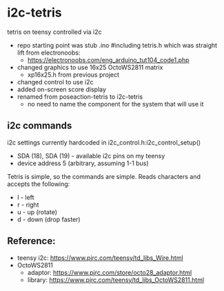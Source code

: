 # i2c-tetris
tetris on teensy controlled via i2c
* repo starting point was stub .ino #including tetris.h which was straight lift from electronoobs:
  * https://electronoobs.com/eng_arduino_tut104_code1.php
* changed graphics to use 16x25 OctoWS2811 matrix
  * xp16x25.h from previous project
* changed control to use i2c
* added on-screen score display
* renamed from poseaction-tetris to i2c-tetris
  * no need to name the component for the system that will use it

## i2c commands
i2c settings currently hardcoded in i2c_control.h:i2c_control_setup()
* SDA (18), SDA (19) - available i2c pins on my teensy
* device address 5 (arbitrary, assuming 1-1 bus)

Tetris is simple, so the commands are simple.  Reads characters and accepts the following:
- l - left
- r - right
- u - up (rotate)
- d - down (drop faster)

## Reference:
* teensy i2c: https://www.pjrc.com/teensy/td_libs_Wire.html
* OctoWS2811
  * adaptor: https://www.pjrc.com/store/octo28_adaptor.html
  * library: https://www.pjrc.com/teensy/td_libs_OctoWS2811.html
